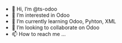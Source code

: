 - 👋 Hi, I’m @ts-odoo
- 👀 I’m interested in Odoo
- 🌱 I’m currently learning Odoo, Pyhton, XML
- 💞️ I’m looking to collaborate on Odoo
- 📫 How to reach me ...

<!---
ts-odoo/ts-odoo is a ✨ special ✨ repository because its `README.md` (this file) appears on your GitHub profile.
You can click the Preview link to take a look at your changes.
--->
